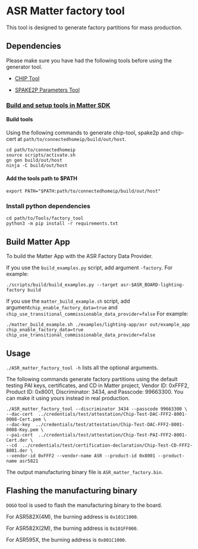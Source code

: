 # ASR Matter factory tool

This tool is designed to generate factory partitions for mass production.

## Dependencies

Please make sure you have had the following tools before using the generator
tool.

* [CHIP Tool](https://github.com/project-chip/connectedhomeip/blob/master/examples/chip-tool)

* [SPAKE2P Parameters Tool](https://github.com/project-chip/connectedhomeip/tree/master/scripts/tools/spake2p)

### [Build and setup tools in Matter SDK](https://github.com/project-chip/connectedhomeip/blob/master/docs/guides/BUILDING.md#build-for-the-host-os-linux-or-macos)

#### Build tools

Using the following commands to generate chip-tool, spake2p and chip-cert at
    `path/to/connectedhomeip/build/out/host`.

```
cd path/to/connectedhomeip
source scripts/activate.sh
gn gen build/out/host
ninja -C build/out/host
```

#### Add the tools path to $PATH

```
export PATH="$PATH:path/to/connectedhomeip/build/out/host"
```

### Install python dependencies
```
cd path/to/Tools/factory_tool
python3 -m pip install -r requirements.txt
```

## Build Matter App

To build the Matter App with the ASR Factory Data Provider.

If you use the `build_examples.py` script, add argument `-factory`.
For example:
```
./scripts/build/build_examples.py --target asr-$ASR_BOARD-lighting-factory build
```

If you use the `matter_build_example.sh` script, add argument`chip_enable_factory_data=true` and
`chip_use_transitional_commissionable_data_provider=false`
For example:
```
./matter_build_example.sh ./examples/lighting-app/asr out/example_app chip_enable_factory_data=true chip_use_transitional_commissionable_data_provider=false
```

## Usage

`./ASR_matter_factory_tool -h` lists all the optional arguments.

The following commands generate factory partitions using the default testing PAI
keys, certificates, and CD in Matter project, Vendor ID: 0xFFF2, Product ID: 0x8001,
Discriminator: 3434, and Passcode: 99663300.
You can make it using yours instead in real production.

```
./ASR_matter_factory_tool --discriminator 3434 --passcode 99663300 \
--dac-cert  ../credentials/test/attestation/Chip-Test-DAC-FFF2-8001-0008-Cert.pem \
--dac-key  ../credentials/test/attestation/Chip-Test-DAC-FFF2-8001-0008-Key.pem \
--pai-cert  ../credentials/test/attestation/Chip-Test-PAI-FFF2-8001-Cert.der \
--cd  ../credentials/test/certification-declaration/Chip-Test-CD-FFF2-8001.der \
--vendor-id 0xFFF2 --vendor-name ASR --product-id 0x8001 --product-name asr5821
```

The output manufacturing binary file is `ASR_matter_factory.bin`.

## Flashing the manufacturing binary

`DOGO` tool is used to flash the manufacturing binary to the board.

For ASR582X(4M), the burning address is `0x101C1000`.

For ASR582X(2M), the burning address is `0x101FF000`.

For ASR595X, the burning address is `0x801C1000`.